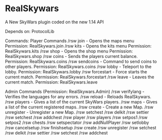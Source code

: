 # RealSkywars
A New SkyWars plugin coded on the new 1.14 API

Depends on: ProtocolLib

Commands:
Player Commands
/rsw join - Opens the maps menu
 Permission: RealSkywars.join
/rsw kits - Opens the kits menu
 Permission: RealSkywars.kits
/rsw shop - Opens the shop menu
 Permission: RealSkywars.shop
/rsw coins - Sends the players current balance.
 Permission: RealSkywars.coins
/rsw sendcoins - Command to send coins to other players.
 Permission: RealSkywars.coins
/rsw lobby - Teleport to the lobby.
 Permission: RealSkywars.lobby
/rsw forcestart - Force starts the current match.
 Permission: RealSkywars.forcestart
/rsw leave - Leaves the current match.
 Permission: RealSkywars.leave

Admin Commands (Permission: RealSkywars.Admin)
/rsw verifylang - Verifies the languages for any errors.
/rsw reload - Reloads RealSkywars.
/rsw players - Gives a list of the current SkyWars players.
/rsw maps - Gives a list of the current registered maps.
/rsw create - Create a new Map.
/rsw unregister - Unregister a new Map.
/rsw setchest 
/rsw delkit
/rsw settier
/rsw setchest
/rsw addchest
/rsw player <name>
/rsw players
/rsw setpos1
/rsw setpos2
/rsw chests
/rsw setspectator
/rsw addNullPlayer
/rsw setlobby
/rsw cancelsetup
/rsw finishsetup
/rsw create
/rsw unregister
/rsw setchest
/rsw delkit
/rsw settier
/rsw setchest
/rsw addchest
